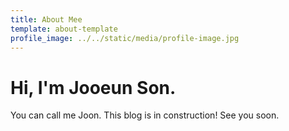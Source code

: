 ```yaml
---
title: About Mee
template: about-template
profile_image: ../../static/media/profile-image.jpg
---
```

# Hi, I'm Jooeun Son.

You can call me Joon. This blog is in construction! See you soon.